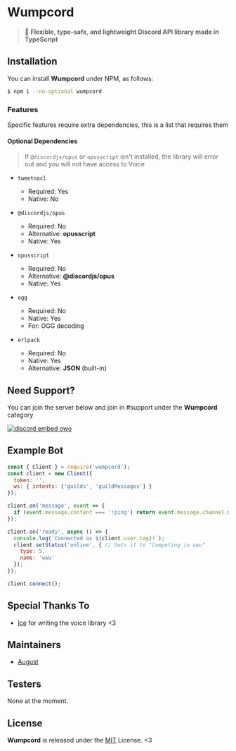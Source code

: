 # Wumpcord
> :rowboat: **Flexible, type-safe, and lightweight Discord API library made in TypeScript**

## Installation
You can install **Wumpcord** under NPM, as follows:

```sh
$ npm i --no-optional wumpcord
```

### Features
Specific features require extra dependencies, this is a list that requires them

#### Optional Dependencies
> If `@discordjs/opus` or `opusscript` isn't installed, the library will error out and you will not have access to Voice

- `tweetnacl`
  - Required: Yes
  - Native: No

- `@discordjs/opus`
  - Required: No
  - Alternative: **opusscript**
  - Native: Yes

- `opusscript`
  - Required: No
  - Alternative: **@discordjs/opus**
  - Native: Yes

- `ogg`
  - Required: No
  - Native: Yes
  - For: OGG decoding

- `erlpack`
  - Required: No
  - Native: Yes
  - Alternative: **JSON** (built-in)

## Need Support?
You can join the server below and join in #support under the **Wumpcord** category

[![discord embed owo](https://discord.com/api/v8/guilds/382725233695522816/widget.png?style=banner3)](https://discord.gg/JjHGR6vhcG)

## Example Bot
```js
const { Client } = require('wumpcord');
const client = new Client({
  token: '',
  ws: { intents: ['guilds', 'guildMessages'] }
});

client.on('message', event => {
  if (event.message.content === '!ping') return event.message.channel.send('henlo world');
});

client.on('ready', async () => {
  console.log(`Connected as ${client.user.tag}!`);
  client.setStatus('online', { // Sets it to "Competing in uwu"
    type: 5,
    name: 'uwu'
  });
});

client.connect();
```

## Special Thanks To
- [Ice](https://github.com/IceeMC) for writing the voice library <3

## Maintainers
- [August](https://floofy.dev)

## Testers
None at the moment.

## License
**Wumpcord** is released under the [MIT](/LICENSE) License. <3
